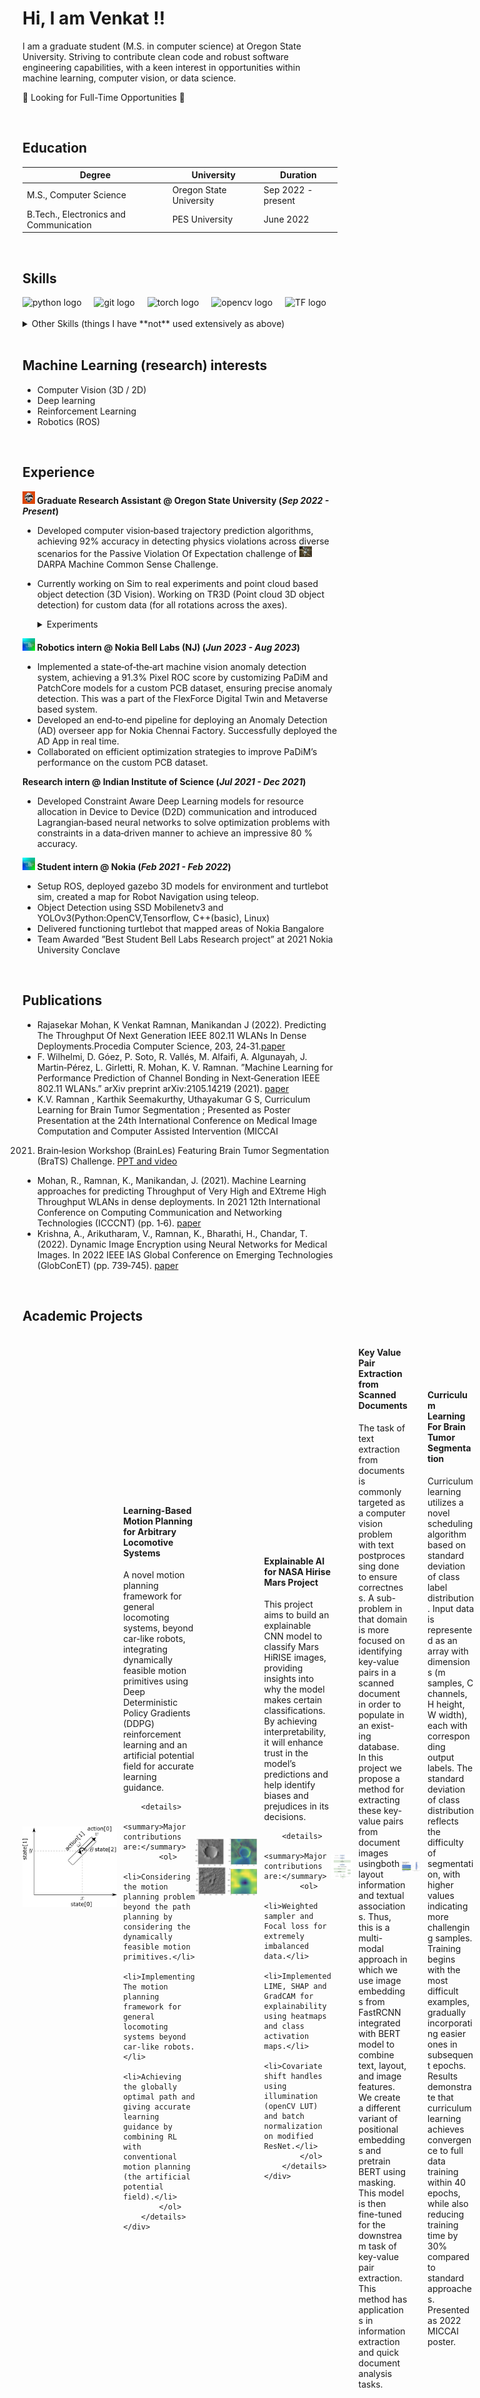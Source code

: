 # Hi, I am Venkat !!

I am a graduate student (M.S. in computer science) at Oregon State University. Striving to contribute clean code and robust software
engineering capabilities, with a keen interest in opportunities within machine learning, computer vision, or data science.

🌟 Looking for Full-Time Opportunities 🌟

<br>

## Education

| Degree                          | University                                     | Duration         |
|---------------------------------|------------------------------------------------|------------------|
| M.S., Computer Science          | Oregon State University                       | Sep 2022 - present |
| B.Tech., Electronics and Communication | PES University                          | June 2022        |

<br>

## Skills

<div align="left">
  <img src="https://cdn.jsdelivr.net/gh/devicons/devicon/icons/python/python-original.svg" height="40" alt="python logo"  />
  <img width="12" />
  <img src="https://cdn.jsdelivr.net/gh/devicons/devicon/icons/git/git-original.svg" height="40" alt="git logo"  />
  <img width="12" />
  <img src="https://cdn.jsdelivr.net/gh/devicons/devicon/icons/pytorch/pytorch-original.svg" height="40" alt="torch logo"  />
  <img width="12" />
  <img src="https://cdn.jsdelivr.net/gh/devicons/devicon/icons/opencv/opencv-original.svg" height="40" alt="opencv logo"  />
  <img width="12" />
  <img src="https://cdn.jsdelivr.net/gh/devicons/devicon/icons/tensorflow/tensorflow-original.svg" height="40" alt="TF logo"  />

</div>
<br>
<details markdown="1">
<summary>Other Skills (things I have **not** used extensively as above)</summary>

- C++
- Docker
- MLFlow
- ROS
- Unity
- OpenAI Gym
- Postgres
    
</details>
<br>



## Machine Learning (research) interests

- Computer Vision (3D / 2D)
- Deep learning
- Reinforcement Learning
- Robotics (ROS)

<br>

## Experience

**<a><img src="./assets/img/osu.png" alt="OSU" width="20"></a> Graduate Research Assistant @ Oregon State University (_Sep 2022 - Present_)**

- Developed computer vision‑based trajectory prediction algorithms, achieving 92% accuracy in detecting physics violations across diverse scenarios for the Passive Violation Of Expectation challenge of <a href="https://www.machinecommonsense.com/"> <img src="./assets/img/mcs.png" alt="MCS" width="20"> </a> DARPA Machine Common Sense Challenge.
- Currently working on Sim to real experiments and point cloud based object detection (3D Vision). Working on TR3D (Point cloud 3D object detection) for custom data (for all rotations across the axes).

  <details markdown="1">
    <summary>Experiments</summary>
    
      - Research focused on capturing inter‑object and object‑environment interactions at long ranges, exploring 3D and point cloud versions.
      - Leveraged the Region Proposal Interaction Network to enhance model performance, yielding remarkable results on our custom MCS DARPA dataset
      - Used Motion Indeterminacy diffusion model for diverse trajectory prediction for intuitive physics experiments.
    
  </details>


**<a><img src="./assets/img/nokia.png" alt="nookia" width="20"></a> Robotics intern @ Nokia Bell Labs (NJ) (_Jun 2023 - Aug 2023_)**
- Implemented a state‑of‑the‑art machine vision anomaly detection system, achieving a 91.3% Pixel ROC score by customizing
PaDiM and PatchCore models for a custom PCB dataset, ensuring precise anomaly detection. This was a part of the FlexForce
Digital Twin and Metaverse based system.
- Developed an end‑to‑end pipeline for deploying an Anomaly Detection (AD) overseer app for Nokia Chennai Factory.
Successfully deployed the AD App in real time.
- Collaborated on efficient optimization strategies to improve PaDiM’s performance on the custom PCB dataset.

**Research intern @ Indian Institute of Science (_Jul 2021 - Dec 2021_)**
- Developed Constraint Aware Deep Learning models for resource allocation in Device to Device (D2D) communication and
introduced Lagrangian‑based neural networks to solve optimization problems with constraints in a data‑driven manner to
achieve an impressive 80 % accuracy.

**<a><img src="./assets/img/nokia.png" alt="nookia" width="20"></a> Student intern @ Nokia (_Feb 2021 - Feb 2022_)**
- Setup ROS, deployed gazebo 3D models for environment and turtlebot sim, created a map for Robot Navigation using teleop.
- Object Detection using SSD Mobilenetv3 and YOLOv3(Python:OpenCV,Tensorflow, C++(basic), Linux)
- Delivered functioning turtlebot that mapped areas of Nokia Bangalore
- Team Awarded ”Best Student Bell Labs Research project” at 2021 Nokia University Conclave

<br>

## Publications

- Rajasekar Mohan, K Venkat Ramnan, Manikandan J (2022). Predicting The Throughput Of Next Generation IEEE 802.11 WLANs In
Dense Deployments.Procedia Computer Science, 203, 24‑31.[paper](https://www.sciencedirect.com/science/article/pii/S1877050922006111)
- F. Wilhelmi, D. Góez, P. Soto, R. Vallés, M. Alfaifi, A. Algunayah, J. Martin‑Pérez, L. Girletti, R. Mohan, K. V. Ramnan. ”Machine
Learning for Performance Prediction of Channel Bonding in Next‑Generation IEEE 802.11 WLANs.” arXiv preprint
arXiv:2105.14219 (2021). [paper](https://www.itu.int/pub/S-JNL-VOL2.ISSUE4-2021-A06)
- K.V. Ramnan , Karthik Seemakurthy, Uthayakumar G S, Curriculum Learning for Brain Tumor Segmentation ; Presented as Poster
Presentation at the 24th International Conference on Medical Image Computation and Computer Assisted Intervention (MICCAI
2021) Brain‑lesion Workshop (BrainLes) Featuring Brain Tumor Segmentation (BraTS) Challenge. [PPT and video](https://drive.google.com/drive/folders/12UADqrtV7B2u_3lP9jsrHgqdZX6msNMB)
- Mohan, R., Ramnan, K., Manikandan, J. (2021). Machine Learning approaches for predicting Throughput of Very High and
EXtreme High Throughput WLANs in dense deployments. In 2021 12th International Conference on Computing Communication
and Networking Technologies (ICCCNT) (pp. 1‑6). [paper](https://ieeexplore.ieee.org/document/9580133)
- Krishna, A., Arikutharam, V., Ramnan, K., Bharathi, H., Chandar, T. (2022). Dynamic Image Encryption using Neural Networks for
Medical Images. In 2022 IEEE IAS Global Conference on Emerging Technologies (GlobConET) (pp. 739‑745). [paper](https://ieeexplore.ieee.org/document/9872401)

<br>

## Academic Projects

<div style="display:flex; align-items: center;">
    <img src="./assets/img/rob_proj.png" alt="Image" width="30" style="width:30%; margin-right: 10px;">
    <div style="width:70%;">
        <h4>Learning-Based Motion Planning for Arbitrary Locomotive Systems</h4>
        <p>A novel motion planning framework for general locomoting systems, beyond car-like robots, integrating dynamically feasible motion primitives using Deep Deterministic Policy Gradients (DDPG) reinforcement learning and an artificial potential field for accurate learning guidance.</p>
        
        <details>
            <summary>Major contributions are:</summary>
            <ol>
                <li>Considering the motion planning problem beyond the path planning by considering the dynamically feasible motion primitives.</li>
                <li>Implementing The motion planning framework for general locomoting systems beyond car-like robots.</li>
                <li>Achieving the globally optimal path and giving accurate learning guidance by combining RL with conventional motion planning (the artificial potential field).</li>
            </ol>
        </details>
    </div>
</div>

<br>


<div style="display:flex; align-items: center;">
    <img src="./assets/img/mars.png" alt="Image" width="30" style="width:30%; margin-right: 10px;">
    <div style="width:70%;">
        <h4>Explainable AI for NASA Hirise Mars Project</h4>
        <p>This project aims to build an explainable CNN model to classify Mars HiRISE images,
providing insights into why the model makes certain classifications. By achieving interpretability, it will enhance trust in the
model’s predictions and help identify biases and prejudices in its decisions.</p>
        
        <details>
            <summary>Major contributions are:</summary>
            <ol>
                <li>Weighted sampler and Focal loss for extremely imbalanced data.</li>
                <li>Implemented LIME, SHAP and GradCAM for explainability using heatmaps and class activation maps.</li>
                <li>Covariate shift handles using illumination (openCV LUT) and batch normalization on modified ResNet.</li>
            </ol>
        </details>
    </div>
</div>

<br>

<div style="display:flex; align-items: center;">
    <img src="./assets/img/document_multimodal.gif" alt="Image" width="700" style="width:30%; margin-right: 10px;">
    <div style="width:70%;">
        <h4>Key Value Pair Extraction from Scanned Documents</h4>
        <p>The task of text extraction from documents is commonly targeted as a computer vision problem with text postprocessing done to ensure correctness. A sub-problem in that domain is more focused on identifying key-value pairs in a scanned document in order to populate in an exist-
ing database. In this project we propose a method for extracting these key-value pairs from document images usingboth layout information and textual associations. Thus, this is a multi-modal approach in which we use image embeddings from FastRCNN integrated with BERT model to combine text, layout, and image features. We create a different variant of positional embeddings and pretrain BERT using masking. This model is then fine-tuned for the downstream task of key-value pair extraction. This method has applications in information extraction and quick document analysis tasks.</p>   
    </div>
</div>

<div style="display:flex; align-items: center;">
    <img src="./assets/img/curriculum_learning.png" alt="Image" width="700" style="width:30%; margin-right: 10px;">
    <div style="width:70%;">
        <h4>Curriculum Learning For Brain Tumor Segmentation</h4>
        <p>Curriculum learning utilizes a novel scheduling algorithm based on standard deviation of class label distribution. Input data is represented as an array with dimensions (m samples, C channels, H height, W width), each with corresponding output labels. The standard deviation of class distribution reflects the difficulty of segmentation, with higher values indicating more challenging samples. Training begins with the most difficult examples, gradually incorporating easier ones in subsequent epochs. Results demonstrate that curriculum learning achieves convergence to full data training within 40 epochs, while also reducing training time by 30% compared to standard approaches. Presented as 2022 MICCAI poster.</p>   
    </div>
</div>



